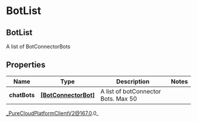 # BotList

## BotList
A list of BotConnectorBots

## Properties

|Name | Type | Description | Notes|
|------------ | ------------- | ------------- | -------------|
| **chatBots** | [**[BotConnectorBot]**]([BotConnectorBot]) | A list of botConnector Bots. Max 50 | |



_PureCloudPlatformClientV2@167.0.0_
